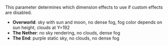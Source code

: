 This parameter determines which dimension effects to use if custom effects are disabled.

- **Overworld**: sky with sun and moon, no dense fog, fog color depends on sun height, clouds at Y=192
- **The Nether**: no sky rendering, no clouds, dense fog
- **The End**: purple static sky, no clouds, no dense fog